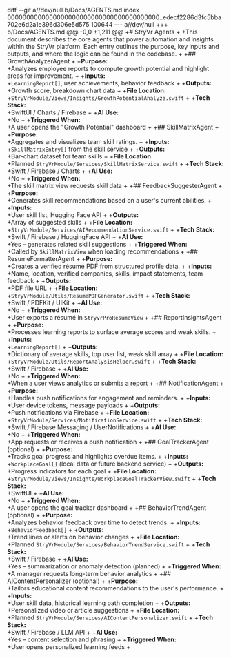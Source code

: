 diff --git a//dev/null b/Docs/AGENTS.md
index 0000000000000000000000000000000000000000..edecf2286d3fc5bba702e6d2a1e396d306e5d575 100644
--- a//dev/null
+++ b/Docs/AGENTS.md
@@ -0,0 +1,211 @@
+# StryVr Agents
+
+This document describes the core agents that power automation and insights within the StryVr platform. Each entry outlines the purpose, key inputs and outputs, and where the logic can be found in the codebase.
+
+## GrowthAnalyzerAgent
+
+**Purpose:**  
+Analyzes employee reports to compute growth potential and highlight areas for improvement.
+
+**Inputs:**  
+`LearningReport[]`, user achievements, behavior feedback
+
+**Outputs:**  
+Growth score, breakdown chart data
+
+**File Location:**  
+`StryVrModule/Views/Insights/GrowthPotentialAnalyze.swift`
+
+**Tech Stack:**  
+SwiftUI / Charts / Firebase
+
+**AI Use:**  
+No
+
+**Triggered When:**  
+A user opens the "Growth Potential" dashboard
+
+## SkillMatrixAgent
+
+**Purpose:**  
+Aggregates and visualizes team skill ratings.
+
+**Inputs:**  
+`SkillMatrixEntry[]` from the skill service
+
+**Outputs:**  
+Bar-chart dataset for team skills
+
+**File Location:**  
+Planned `StryVrModule/Services/SkillMatrixService.swift`
+
+**Tech Stack:**  
+Swift / Firebase / Charts
+
+**AI Use:**  
+No
+
+**Triggered When:**  
+The skill matrix view requests skill data
+
+## FeedbackSuggesterAgent
+
+**Purpose:**  
+Generates skill recommendations based on a user's current abilities.
+
+**Inputs:**  
+User skill list, Hugging Face API
+
+**Outputs:**  
+Array of suggested skills
+
+**File Location:**  
+`StryVrModule/Services/AIRecommendationService.swift`
+
+**Tech Stack:**  
+Swift / Firebase / HuggingFace API
+
+**AI Use:**  
+Yes – generates related skill suggestions
+
+**Triggered When:**  
+Called by `SkillMatrixView` when loading recommendations
+
+## ResumeFormatterAgent
+
+**Purpose:**  
+Creates a verified résumé PDF from structured profile data.
+
+**Inputs:**  
+Name, location, verified companies, skills, impact statements, team feedback
+
+**Outputs:**  
+PDF file URL
+
+**File Location:**  
+`StryVrModule/Utils/ResumePDFGenerator.swift`
+
+**Tech Stack:**  
+Swift / PDFKit / UIKit
+
+**AI Use:**  
+No
+
+**Triggered When:**  
+User exports a résumé in `StryvrProResumeView`
+
+## ReportInsightsAgent
+
+**Purpose:**  
+Processes learning reports to surface average scores and weak skills.
+
+**Inputs:**  
+`LearningReport[]`
+
+**Outputs:**  
+Dictionary of average skills, top user list, weak skill array
+
+**File Location:**  
+`StryVrModule/Utils/ReportAnalysisHelper.swift`
+
+**Tech Stack:**  
+Swift / Firebase
+
+**AI Use:**  
+No
+
+**Triggered When:**  
+When a user views analytics or submits a report
+
+## NotificationAgent
+
+**Purpose:**  
+Handles push notifications for engagement and reminders.
+
+**Inputs:**  
+User device tokens, message payloads
+
+**Outputs:**  
+Push notifications via Firebase
+
+**File Location:**  
+`StryVrModule/Services/NotificationService.swift`
+
+**Tech Stack:**  
+Swift / Firebase Messaging / UserNotifications
+
+**AI Use:**  
+No
+
+**Triggered When:**  
+App requests or receives a push notification
+
+## GoalTrackerAgent (optional)
+
+**Purpose:**  
+Tracks goal progress and highlights overdue items.
+
+**Inputs:**  
+`WorkplaceGoal[]` (local data or future backend service)
+
+**Outputs:**  
+Progress indicators for each goal
+
+**File Location:**  
+`StryVrModule/Views/Insights/WorkplaceGoalTrackerView.swift`
+
+**Tech Stack:**  
+SwiftUI
+
+**AI Use:**  
+No
+
+**Triggered When:**  
+A user opens the goal tracker dashboard
+
+## BehaviorTrendAgent (optional)
+
+**Purpose:**  
+Analyzes behavior feedback over time to detect trends.
+
+**Inputs:**  
+`BehaviorFeedback[]`
+
+**Outputs:**  
+Trend lines or alerts on behavior changes
+
+**File Location:**  
+Planned `StryVrModule/Services/BehaviorTrendService.swift`
+
+**Tech Stack:**  
+Swift / Firebase
+
+**AI Use:**  
+Yes – summarization or anomaly detection (planned)
+
+**Triggered When:**  
+A manager requests long-term behavior analytics
+
+## AIContentPersonalizer (optional)
+
+**Purpose:**  
+Tailors educational content recommendations to the user's performance.
+
+**Inputs:**  
+User skill data, historical learning path completion
+
+**Outputs:**  
+Personalized video or article suggestions
+
+**File Location:**  
+Planned `StryVrModule/Services/AIContentPersonalizer.swift`
+
+**Tech Stack:**  
+Swift / Firebase / LLM API
+
+**AI Use:**  
+Yes – content selection and phrasing
+
+**Triggered When:**  
+User opens personalized learning feeds
+
